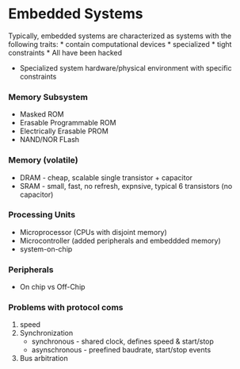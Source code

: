 # Embedded Systems
 Typically, embedded systems are characterized as systems with the following traits:
    * contain computational devices
    * specialized
    * tight constraints
    * All have been hacked
* Specialized system hardware/physical environment with specific constraints

### Memory Subsystem
* Masked ROM
* Erasable Programmable ROM
* Electrically Erasable PROM
* NAND/NOR FLash

### Memory (volatile)
* DRAM - cheap, scalable single transistor + capacitor
* SRAM - small, fast, no refresh, expnsive, typical 6 transistors (no capacitor)

### Processing Units
* Microprocessor (CPUs with disjoint memory)
* Microcontroller (added peripherals and embeddded memory)
* system-on-chip

### Peripherals
* On chip vs Off-Chip

### Problems with protocol coms
1. speed
2. Synchronization
    * synchronous - shared clock, defines speed & start/stop
    * asynschronous - preefined baudrate, start/stop events
3. Bus arbitration